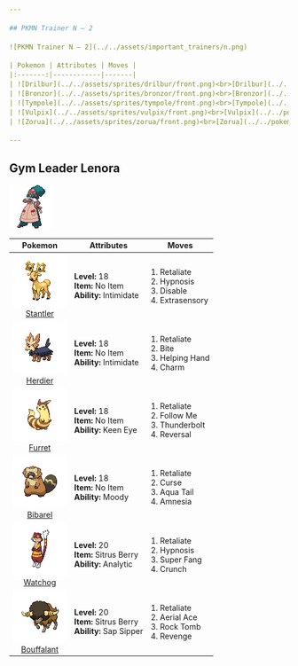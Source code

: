 ```yaml
---

## PKMN Trainer N – 2

![PKMN Trainer N – 2](../../assets/important_trainers/n.png)

| Pokemon | Attributes | Moves |
|:-------:|------------|-------|
| ![Drilbur](../../assets/sprites/drilbur/front.png)<br>[Drilbur](../../pokemon/drilbur.md/) |**Level:** 19<br>**Item:** No Item<br>**Ability:** ? | 1. —<br>2. —<br>3. —<br>4. — |
| ![Bronzor](../../assets/sprites/bronzor/front.png)<br>[Bronzor](../../pokemon/bronzor.md/) |**Level:** 19<br>**Item:** No Item<br>**Ability:** ? | 1. —<br>2. —<br>3. —<br>4. — |
| ![Tympole](../../assets/sprites/tympole/front.png)<br>[Tympole](../../pokemon/tympole.md/) |**Level:** 19<br>**Item:** No Item<br>**Ability:** ? | 1. —<br>2. —<br>3. —<br>4. — |
| ![Vulpix](../../assets/sprites/vulpix/front.png)<br>[Vulpix](../../pokemon/vulpix.md/) |**Level:** 19<br>**Item:** No Item<br>**Ability:** ? | 1. —<br>2. —<br>3. —<br>4. — |
| ![Zorua](../../assets/sprites/zorua/front.png)<br>[Zorua](../../pokemon/zorua.md/) |**Level:** 19<br>**Item:** No Item<br>**Ability:** ? | 1. —<br>2. —<br>3. —<br>4. — |

---
```


## Gym Leader Lenora

![Gym Leader Lenora](../../assets/important_trainers/lenora.png)

| Pokemon | Attributes | Moves |
|:-------:|------------|-------|
| ![Stantler](../../assets/sprites/stantler/front.png)<br>[Stantler](../../pokemon/stantler.md/) |**Level:** 18<br>**Item:** No Item<br>**Ability:** Intimidate | 1. Retaliate<br>2. Hypnosis<br>3. Disable<br>4. Extrasensory |
| ![Herdier](../../assets/sprites/herdier/front.png)<br>[Herdier](../../pokemon/herdier.md/) |**Level:** 18<br>**Item:** No Item<br>**Ability:** Intimidate | 1. Retaliate<br>2. Bite<br>3. Helping Hand<br>4. Charm |
| ![Furret](../../assets/sprites/furret/front.png)<br>[Furret](../../pokemon/furret.md/) |**Level:** 18<br>**Item:** No Item<br>**Ability:** Keen Eye | 1. Retaliate<br>2. Follow Me<br>3. Thunderbolt<br>4. Reversal |
| ![Bibarel](../../assets/sprites/bibarel/front.png)<br>[Bibarel](../../pokemon/bibarel.md/) |**Level:** 18<br>**Item:** No Item<br>**Ability:** Moody | 1. Retaliate<br>2. Curse<br>3. Aqua Tail<br>4. Amnesia |
| ![Watchog](../../assets/sprites/watchog/front.png)<br>[Watchog](../../pokemon/watchog.md/) |**Level:** 20<br>**Item:** Sitrus Berry<br>**Ability:** Analytic | 1. Retaliate<br>2. Hypnosis<br>3. Super Fang<br>4. Crunch |
| ![Bouffalant](../../assets/sprites/bouffalant/front.png)<br>[Bouffalant](../../pokemon/bouffalant.md/) |**Level:** 20<br>**Item:** Sitrus Berry<br>**Ability:** Sap Sipper | 1. Retaliate<br>2. Aerial Ace<br>3. Rock Tomb<br>4. Revenge |

